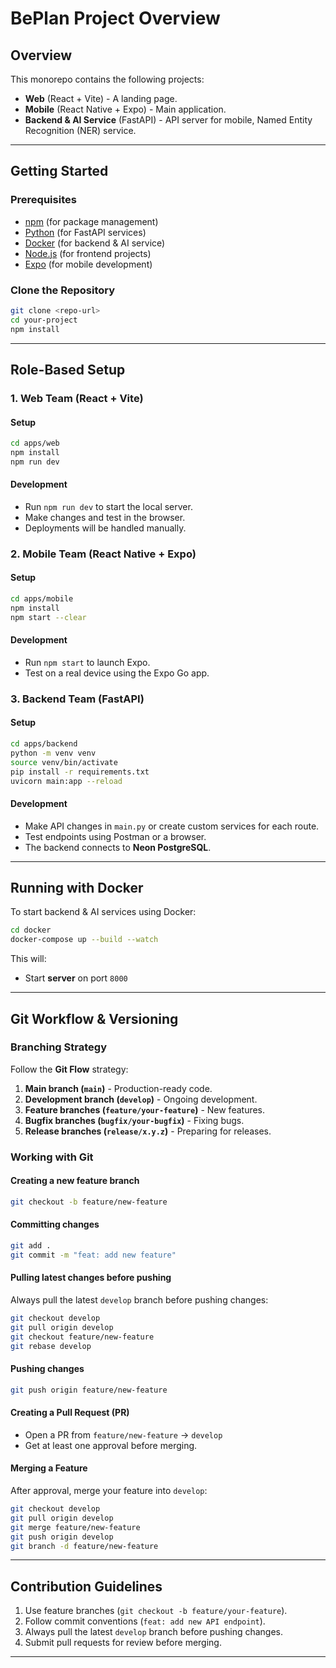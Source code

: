# BePlan Project Overview

## Overview
This monorepo contains the following projects:
- **Web** (React + Vite) - A landing page.
- **Mobile** (React Native + Expo) - Main application.
- **Backend & AI Service** (FastAPI) - API server for mobile, Named Entity Recognition (NER) service.

---

## Getting Started
### Prerequisites
- [npm](https://www.npmjs.com/) (for package management)
- [Python](https://www.python.org/downloads/) (for FastAPI services)
- [Docker](https://www.docker.com/) (for backend & AI service)
- [Node.js](https://nodejs.org/) (for frontend projects)
- [Expo](https://expo.dev/) (for mobile development)

### Clone the Repository
```sh
git clone <repo-url>
cd your-project
npm install
```

---

## Role-Based Setup

### 1. Web Team (React + Vite)
#### Setup
```sh
cd apps/web
npm install
npm run dev
```
#### Development
- Run `npm run dev` to start the local server.
- Make changes and test in the browser.
- Deployments will be handled manually.

### 2. Mobile Team (React Native + Expo)
#### Setup
```sh
cd apps/mobile
npm install
npm start --clear
```
#### Development
- Run `npm start` to launch Expo.
- Test on a real device using the Expo Go app.

### 3. Backend Team (FastAPI)
#### Setup
```sh
cd apps/backend
python -m venv venv
source venv/bin/activate
pip install -r requirements.txt
uvicorn main:app --reload
```
#### Development
- Make API changes in `main.py` or create custom services for each route.
- Test endpoints using Postman or a browser.
- The backend connects to **Neon PostgreSQL**.

---

## Running with Docker
To start backend & AI services using Docker:
```sh
cd docker
docker-compose up --build --watch
```
This will:
- Start **server** on port `8000`

---

## Git Workflow & Versioning
### Branching Strategy
Follow the **Git Flow** strategy:
1. **Main branch (`main`)** - Production-ready code.
2. **Development branch (`develop`)** - Ongoing development.
3. **Feature branches (`feature/your-feature`)** - New features.
4. **Bugfix branches (`bugfix/your-bugfix`)** - Fixing bugs.
5. **Release branches (`release/x.y.z`)** - Preparing for releases.

### Working with Git
#### Creating a new feature branch
```sh
git checkout -b feature/new-feature
```

#### Committing changes
```sh
git add .
git commit -m "feat: add new feature"
```

#### Pulling latest changes before pushing
Always pull the latest `develop` branch before pushing changes:
```sh
git checkout develop
git pull origin develop
git checkout feature/new-feature
git rebase develop
```

#### Pushing changes
```sh
git push origin feature/new-feature
```

#### Creating a Pull Request (PR)
- Open a PR from `feature/new-feature` → `develop`
- Get at least one approval before merging.

#### Merging a Feature
After approval, merge your feature into `develop`:
```sh
git checkout develop
git pull origin develop
git merge feature/new-feature
git push origin develop
git branch -d feature/new-feature
```

---

## Contribution Guidelines
1. Use feature branches (`git checkout -b feature/your-feature`).
2. Follow commit conventions (`feat: add new API endpoint`).
3. Always pull the latest `develop` branch before pushing changes.
4. Submit pull requests for review before merging.

---

